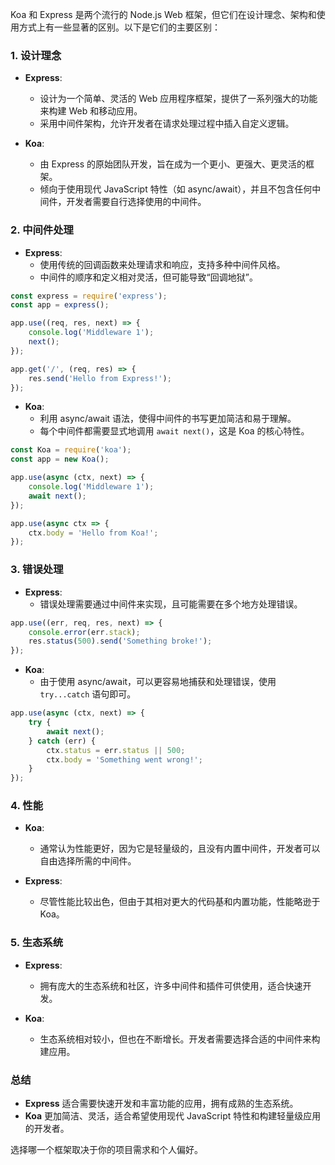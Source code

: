
Koa 和 Express 是两个流行的 Node.js Web 框架，但它们在设计理念、架构和使用方式上有一些显著的区别。以下是它们的主要区别：

### 1. **设计理念**

- **Express**:
  - 设计为一个简单、灵活的 Web 应用程序框架，提供了一系列强大的功能来构建 Web 和移动应用。
  - 采用中间件架构，允许开发者在请求处理过程中插入自定义逻辑。

- **Koa**:
  - 由 Express 的原始团队开发，旨在成为一个更小、更强大、更灵活的框架。
  - 倾向于使用现代 JavaScript 特性（如 async/await），并且不包含任何中间件，开发者需要自行选择使用的中间件。

### 2. **中间件处理**

- **Express**:
  - 使用传统的回调函数来处理请求和响应，支持多种中间件风格。
  - 中间件的顺序和定义相对灵活，但可能导致“回调地狱”。

```javascript
const express = require('express');
const app = express();

app.use((req, res, next) => {
    console.log('Middleware 1');
    next();
});

app.get('/', (req, res) => {
    res.send('Hello from Express!');
});
```

- **Koa**:
  - 利用 async/await 语法，使得中间件的书写更加简洁和易于理解。
  - 每个中间件都需要显式地调用 `await next()`，这是 Koa 的核心特性。

```javascript
const Koa = require('koa');
const app = new Koa();

app.use(async (ctx, next) => {
    console.log('Middleware 1');
    await next();
});

app.use(async ctx => {
    ctx.body = 'Hello from Koa!';
});
```

### 3. **错误处理**

- **Express**:
  - 错误处理需要通过中间件来实现，且可能需要在多个地方处理错误。

```javascript
app.use((err, req, res, next) => {
    console.error(err.stack);
    res.status(500).send('Something broke!');
});
```

- **Koa**:
  - 由于使用 async/await，可以更容易地捕获和处理错误，使用 `try...catch` 语句即可。

```javascript
app.use(async (ctx, next) => {
    try {
        await next();
    } catch (err) {
        ctx.status = err.status || 500;
        ctx.body = 'Something went wrong!';
    }
});
```

### 4. **性能**

- **Koa**:
  - 通常认为性能更好，因为它是轻量级的，且没有内置中间件，开发者可以自由选择所需的中间件。

- **Express**:
  - 尽管性能比较出色，但由于其相对更大的代码基和内置功能，性能略逊于 Koa。

### 5. **生态系统**

- **Express**:
  - 拥有庞大的生态系统和社区，许多中间件和插件可供使用，适合快速开发。

- **Koa**:
  - 生态系统相对较小，但也在不断增长。开发者需要选择合适的中间件来构建应用。

### 总结

- **Express** 适合需要快速开发和丰富功能的应用，拥有成熟的生态系统。
- **Koa** 更加简洁、灵活，适合希望使用现代 JavaScript 特性和构建轻量级应用的开发者。

选择哪一个框架取决于你的项目需求和个人偏好。